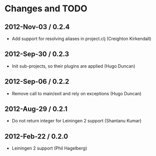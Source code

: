 # Changes and TODO

## 2012-Nov-03 / 0.2.4

* Add support for resolving aliases in project.clj (Creighton Kirkendall)

## 2012-Sep-30 / 0.2.3

* Init sub-projects, so their plugins are applied (Hugo Duncan)

## 2012-Sep-06 / 0.2.2

* Remove call to main/exit and rely on exceptions (Hugo Duncan)

## 2012-Aug-29 / 0.2.1

* Do not return integer for Leiningen 2 support (Shantanu Kumar)

## 2012-Feb-22 / 0.2.0

* Leiningen 2 support (Phil Hagelberg)

